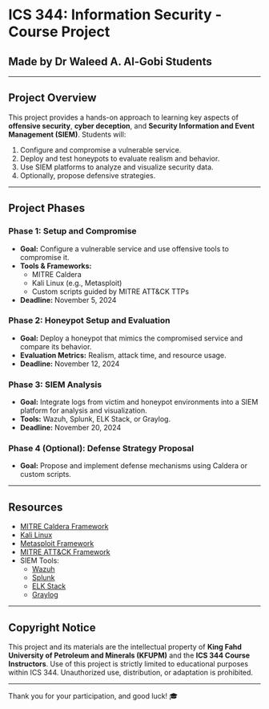 # ICS 344: Information Security - Course Project

## Made by Dr Waleed A. Al-Gobi  Students

---

## Project Overview

This project provides a hands-on approach to learning key aspects of **offensive security**, **cyber deception**, and **Security Information and Event Management (SIEM)**. Students will:

1. Configure and compromise a vulnerable service.
2. Deploy and test honeypots to evaluate realism and behavior.
3. Use SIEM platforms to analyze and visualize security data.
4. Optionally, propose defensive strategies.

---
## Project Phases

### **Phase 1: Setup and Compromise**
- **Goal:** Configure a vulnerable service and use offensive tools to compromise it.
- **Tools & Frameworks:** 
  - MITRE Caldera
  - Kali Linux (e.g., Metasploit)
  - Custom scripts guided by MITRE ATT&CK TTPs
- **Deadline:** November 5, 2024

### **Phase 2: Honeypot Setup and Evaluation**
- **Goal:** Deploy a honeypot that mimics the compromised service and compare its behavior.
- **Evaluation Metrics:** Realism, attack time, and resource usage.
- **Deadline:** November 12, 2024

### **Phase 3: SIEM Analysis**
- **Goal:** Integrate logs from victim and honeypot environments into a SIEM platform for analysis and visualization.
- **Tools:** Wazuh, Splunk, ELK Stack, or Graylog.
- **Deadline:** November 20, 2024

### **Phase 4 (Optional): Defense Strategy Proposal**
- **Goal:** Propose and implement defense mechanisms using Caldera or custom scripts.
---
## Resources

- [MITRE Caldera Framework](https://caldera.mitre.org)  
- [Kali Linux](https://www.kali.org)  
- [Metasploit Framework](https://www.metasploit.com)  
- [MITRE ATT&CK Framework](https://attack.mitre.org)  
- SIEM Tools:  
  - [Wazuh](https://wazuh.com)  
  - [Splunk](https://www.splunk.com)  
  - [ELK Stack](https://www.elastic.co/elk-stack)  
  - [Graylog](https://www.graylog.org)  
---

## Copyright Notice

This project and its materials are the intellectual property of **King Fahd University of Petroleum and Minerals (KFUPM)** and the **ICS 344 Course Instructors**. Use of this project is strictly limited to educational purposes within ICS 344. Unauthorized use, distribution, or adaptation is prohibited.

---

Thank you for your participation, and good luck! 🎓
